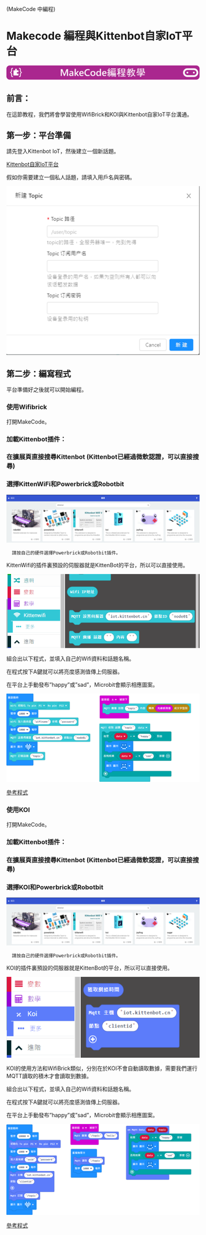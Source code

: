 (MakeCode 中編程)

# Makecode 編程與Kittenbot自家IoT平台

![](../../functional_module/PWmodules/images/mcbanner.png)

## 前言：

在這節教程，我們將會學習使用WifiBrick和KOI與Kittenbot自家IoT平台溝通。

## 第一步：平台準備

請先登入Kittenbot IoT，然後建立一個新話題。

[Kittenbot自家IoT平台](https://iot.kittenbot.cn/)

假如你需要建立一個私人話題，請填入用戶名與密碼。

![](./iotimage/kittenbot_1.png)

## 第二步：編寫程式

平台準備好之後就可以開始編程。

### 使用Wifibrick

打開MakeCode。

### 加載Kittenbot插件：

### 在擴展頁直接搜尋Kittenbot (Kittenbot已經過微軟認證，可以直接搜尋)

### 選擇KittenWiFi和Powerbrick或Robotbit

![](./iotimage/wifi_search.png)

      請按自己的硬件選擇Powerbrick或Robotbit插件。


KittenWifi的插件裏預設的伺服器就是KittenBot的平台，所以可以直接使用。

![](./iotimage/kittenbot_2.png)

組合出以下程式，並填入自己的Wifi資料和話題名稱。

在程式按下A鍵就可以將亮度感測值傳上伺服器。

在平台上手動發布”happy”或”sad”，Microbit會顯示相應圖案。

![](./iotimage/kittenbot_3.png)

[參考程式](https://makecode.microbit.org/_D4J7wX7uRhtV)

### 使用KOI

打開MakeCode。

### 加載Kittenbot插件：

### 在擴展頁直接搜尋Kittenbot (Kittenbot已經過微軟認證，可以直接搜尋)

### 選擇KOI和Powerbrick或Robotbit

![](./iotimage/wifi_search.png)

      請按自己的硬件選擇Powerbrick或Robotbit插件。

KOI的插件裏預設的伺服器就是KittenBot的平台，所以可以直接使用。

![](./iotimage/kittenbot_5.png)

KOI的使用方法和WifiBrick類似，分別在於KOI不會自動讀取數據，需要我們運行MQTT讀取的積木才會讀取到數據。

組合出以下程式，並填入自己的Wifi資料和話題名稱。

在程式按下A鍵就可以將亮度感測值傳上伺服器。

在平台上手動發布”happy”或”sad”，Microbit會顯示相應圖案。

![](./iotimage/kittenbot_4.png)

[參考程式](https://makecode.microbit.org/_9xm455btKcPi)